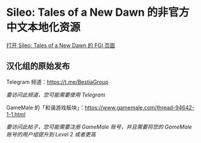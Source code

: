 # Sileo: Tales of a New Dawn 的非官方中文本地化资源

[打开 Sileo: Tales of a New Dawn 的 FGI 页面](https://furrygames.top/zh-cn/games/Sileo_TalesofaNewDawn.html)

## 汉化组的原始发布

Telegram 频道：<https://t.me/BestiaGroup>

_要访问此频道，您可能需要使用 Telegram_

GameMale 的「和谐游戏板块」：<https://www.gamemale.com/thread-94642-1-1.html>

_要访问此帖子，您可能需要注册 GameMale 账号，并且需要将您的 GameMale 账号的用户组提升到 Level 2 或者更高_